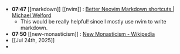 - **07:47** [[markdown]] [[nvim]] :  [Better Neovim Markdown shortcuts | Michael Welford](https://its.mw/posts/better-neovim-markdown-shortcuts/#:~:text=Now%2C%20when%20I%20select%20some,the%20text%20into%20inline%20code.)
	- This would be really helpful! since I mostly use nvim to write markdown.
- **07:50** [[new-monasticism]] :  [New Monasticism - Wikipedia](https://en.wikipedia.org/wiki/New_Monasticism)
- [[Jul 24th, 2025]]
-